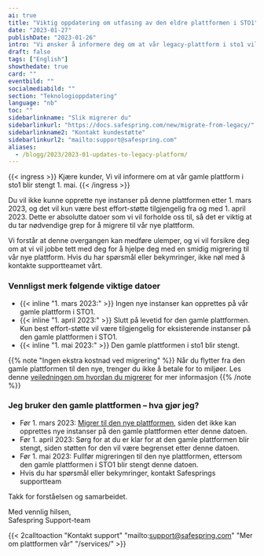 ```yaml
---
ai: true
title: "Viktig oppdatering om utfasing av den eldre plattformen i STO1"
date: "2023-01-27"
publishDate: "2023-01-26"
intro: "Vi ønsker å informere deg om at vår legacy-plattform i sto1 vil bli avviklet den 1. mai 2023."
draft: false
tags: ["English"]
showthedate: true
card: ""
eventbild: ""
socialmediabild: ""
section: "Teknologioppdatering"
language: "nb"
toc: ""
sidebarlinkname: "Slik migrerer du"
sidebarlinkurl: "https://docs.safespring.com/new/migrate-from-legacy/"
sidebarlinkname2: "Kontakt kundestøtte"
sidebarlinkurl2: "mailto:support@safespring.com"
aliases:
  - /blogg/2023/2023-01-updates-to-legacy-platform/
---
```

{{< ingress >}}
Kjære kunder, Vi vil informere om at vår gamle plattform i sto1 blir stengt 1. mai.
{{< /ingress >}}

Du vil ikke kunne opprette nye instanser på denne plattformen etter 1. mars 2023, og det vil kun være best effort-støtte tilgjengelig fra og med 1. april 2023. Dette er absolutte datoer som vi vil forholde oss til, så det er viktig at du tar nødvendige grep for å migrere til vår nye plattform.

Vi forstår at denne overgangen kan medføre ulemper, og vi vil forsikre deg om at vi vil jobbe tett med deg for å hjelpe deg med en smidig migrering til vår nye plattform. Hvis du har spørsmål eller bekymringer, ikke nøl med å kontakte supportteamet vårt.

### Vennligst merk følgende viktige datoer

- {{< inline "1. mars 2023:" >}} Ingen nye instanser kan opprettes på vår gamle plattform i STO1.
- {{< inline "1. april 2023:" >}} Slutt på levetid for den gamle plattformen. Kun best effort-støtte vil være tilgjengelig for eksisterende instanser på den gamle plattformen i STO1.
- {{< inline "1. mai 2023:" >}} Den gamle plattformen i sto1 blir stengt.

{{% note "Ingen ekstra kostnad ved migrering" %}}
Når du flytter fra den gamle plattformen til den nye, trenger du ikke å betale for to miljøer. Les denne [veiledningen om hvordan du migrerer](https://docs.safespring.com/new/migrate-from-legacy/) for mer informasjon
{{% /note %}}

### Jeg bruker den gamle plattformen – hva gjør jeg?

- Før 1. mars 2023: [Migrer til den nye plattformen](https://docs.safespring.com/new/migrate-from-legacy/), siden det ikke kan opprettes nye instanser på den gamle plattformen etter denne datoen.
- Før 1. april 2023: Sørg for at du er klar for at den gamle plattformen blir stengt, siden støtten for den vil være begrenset etter denne datoen.
- Før 1. mai 2023: Fullfør migreringen til den nye plattformen, ettersom den gamle plattformen i STO1 blir stengt denne datoen.
- Hvis du har spørsmål eller bekymringer, kontakt Safesprings supportteam

Takk for forståelsen og samarbeidet.

Med vennlig hilsen,  
Safespring Support-team

{{< 2calltoaction "Kontakt support" "mailto:support@safespring.com" "Mer om plattformen vår" "/services/" >}}